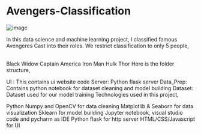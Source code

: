 # Avengers-Classification

![image](https://user-images.githubusercontent.com/85215744/230255670-f7b76b39-2ee8-47ef-bb62-c9441446e98a.png)

In this data science and machine learning project, I classified famous Avengeres Cast into their roles. We restrict classification to only 5 people,

<br/>Black Widow
Captain America
Iron Man
Hulk
Thor
Here is the folder structure,

UI : This contains ui website code
Server: Python flask server
Data_Prep: Contains python notebook for dataset cleaning and model building
Dataset: Dataset used for our model training
Technologies used in this project,

Python
Numpy and OpenCV for data cleaning
Matplotlib & Seaborn for data visualization
Sklearn for model building
Jupyter notebook, visual studio code and pycharm as IDE
Python flask for http server
HTML/CSS/Javascript for UI

